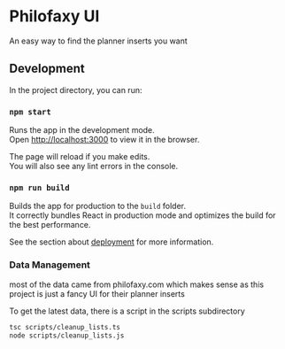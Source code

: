 # Philofaxy UI

An easy way to find the planner inserts you want

## Development

In the project directory, you can run:

### `npm start`

Runs the app in the development mode.\
Open [http://localhost:3000](http://localhost:3000) to view it in the browser.

The page will reload if you make edits.\
You will also see any lint errors in the console.

### `npm run build`

Builds the app for production to the `build` folder.\
It correctly bundles React in production mode and optimizes the build for the best performance.

See the section about [deployment](https://facebook.github.io/create-react-app/docs/deployment) for more information.

### Data Management

most of the data came from philofaxy.com which makes sense as this project is just a fancy UI for their planner inserts

To get the latest data, there is a script in the scripts subdirectory

```bash
tsc scripts/cleanup_lists.ts
node scripts/cleanup_lists.js
```

